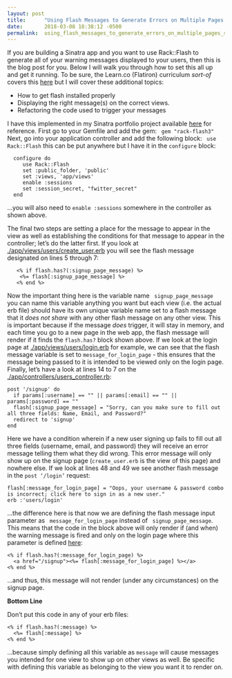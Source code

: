 ```yaml
---
layout: post
title:      "Using Flash Messages to Generate Errors on Multiple Pages (Sinatra)"
date:       2018-03-08 18:38:12 -0500
permalink:  using_flash_messages_to_generate_errors_on_multiple_pages_sinatra
---
```



If you are building a Sinatra app and you want to use Rack::Flash to generate all of your warning messages displayed to your users, then this is the blog post for you.  Below I will walk you through how to set this all up and get it running.  To be sure, the Learn.co (Flatiron) curriculum *sort-of* covers this [here]( https://learn.co/tracks/full-stack-web-development-v3/sinatra/activerecord/sinatra-playlister) but I will cover these additional topics:
* How to get flash installed properly
* Displaying the right message(s) on the correct views.
* Refactoring the code used to trigger your messages

I have this implemented in my Sinatra portfolio project available [here]( https://github.com/Richard-Burd/sinatra-portfolio-project) for reference.  First go to your Gemfile and add the gem: ` gem "rack-flash3"`  Next, go into your application controller and add the following block: ` use Rack::Flash` this can be put anywhere but I have it in the `configure` block:
```
  configure do
     use Rack::Flash
     set :public_folder, 'public'
     set :views, 'app/views'
     enable :sessions
     set :session_secret, "fwitter_secret"
  end
```
…you will also need to `enable :sessions` somewhere in the controller as shown above.

The final two steps are setting a place for the message to appear in the view as well as establishing the conditions for that message to appear in the controller; let’s do the latter first.  If you look at [./app/views/users/create_user.erb]( https://github.com/Richard-Burd/sinatra-portfolio-project/blob/master/app/views/users/create_user.erb) you will see the flash message designated on lines 5 through 7:
```
   <% if flash.has?(:signup_page_message) %>
    <%= flash[:signup_page_message] %>
   <% end %>
```
Now the important thing here is the variable name ` signup_page_message`  you can name this variable anything you want but each view (i.e. the actual erb file) should have its own unique variable name set to a flash message that it *does not share* with any other flash message on any other view.  This is important because if the message *does* trigger, it will stay in memory, and each time you go to a new page in the web app, the flash message will render if it finds the `flash.has?` block shown above.  If we look at the login page at [./app/views/users/login.erb]( https://github.com/Richard-Burd/sinatra-portfolio-project/blob/master/app/views/users/login.erb) for example, we can see that the flash message variable is set to `message_for_login_page` - this ensures that the message being passed to it is intended to be viewed only on the login page.  Finally, let’s have a look at lines 14 to 7 on the [./app/controllers/users_controller.rb]( https://github.com/Richard-Burd/sinatra-portfolio-project/blob/master/app/controllers/users_controller.rb): 
```
post '/signup' do
  if params[:username] == "" || params[:email] == "" || params[:password] == ""
  flash[:signup_page_message] = "Sorry, can you make sure to fill out all three fields: Name, Email, and Password?"
  redirect to 'signup'
end
``` 
Here we have a condition wherein if a new user signing up fails to fill out all three fields (username, email, and password) they will receive an error message telling them what they did wrong.  This error message will only show up on the signup page (`create_user.erb` is the view of this page) and nowhere else.  If we look at lines 48 and 49 we see another flash message in the `post ‘/login’` request:
```
flash[:message_for_login_page] = "Oops, your username & password combo is incorrect; click here to sign in as a new user."
erb :'users/login'
```
…the difference here is that now we are defining the flash message input parameter as ` message_for_login_page` instead of ` signup_page_message`.  This means that the code in the block above will only render if (and when) the warning message is fired and only on the login page where this parameter is defined [here]( https://github.com/Richard-Burd/sinatra-portfolio-project/blob/master/app/views/users/login.erb#L5):
```
<% if flash.has?(:message_for_login_page) %>
  <a href="/signup"><%= flash[:message_for_login_page] %></a>
<% end %>
```
…and thus, this message will not render (under any circumstances) on the signup page.


**Bottom Line**

Don’t put this code in any of your erb files:
```
<% if flash.has?(:message) %>
  <%= flash[:message] %>
<% end %>
```
…because simply defining all this variable as `message` will cause messages you intended for one view to show up on other views as well.  Be specific with defining this variable as belonging to the view you want it to render on.

